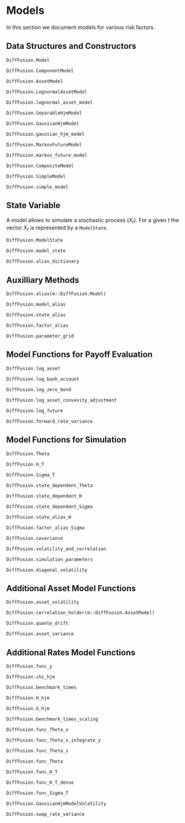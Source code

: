 # Models

In this section we document models for various risk factors.

## Data Structures and Constructors

```@docs
DiffFusion.Model
```

```@docs
DiffFusion.ComponentModel
```

```@docs
DiffFusion.AssetModel
```

```@docs
DiffFusion.LognormalAssetModel
```

```@docs
DiffFusion.lognormal_asset_model
```

```@docs
DiffFusion.SeparableHjmModel
```

```@docs
DiffFusion.GaussianHjmModel
```

```@docs
DiffFusion.gaussian_hjm_model
```

```@docs
DiffFusion.MarkovFutureModel
```

```@docs
DiffFusion.markov_future_model
```

```@docs
DiffFusion.CompositeModel
```

```@docs
DiffFusion.SimpleModel
```

```@docs
DiffFusion.simple_model
```

## State Variable

A model allows to simulate a stochastic process $\left(X_t\right)$. For a given $t$ the vector $X_t$ is represented by a `ModelState`. 

```@docs
DiffFusion.ModelState
```

```@docs
DiffFusion.model_state
```

```@docs
DiffFusion.alias_dictionary
```

## Auxilliary Methods

```@docs
DiffFusion.alias(m::DiffFusion.Model)
```

```@docs
DiffFusion.model_alias
```

```@docs
DiffFusion.state_alias
```

```@docs
DiffFusion.factor_alias
```

```@docs
DiffFusion.parameter_grid
```

## Model Functions for Payoff Evaluation

```@docs
DiffFusion.log_asset
```

```@docs
DiffFusion.log_bank_account
```

```@docs
DiffFusion.log_zero_bond
```

```@docs
DiffFusion.log_asset_convexity_adjustment
```

```@docs
DiffFusion.log_future
```

```@docs
DiffFusion.forward_rate_variance
```

## Model Functions for Simulation

```@docs
DiffFusion.Theta
```

```@docs
DiffFusion.H_T
```

```@docs
DiffFusion.Sigma_T
```

```@docs
DiffFusion.state_dependent_Theta
```

```@docs
DiffFusion.state_dependent_H
```

```@docs
DiffFusion.state_dependent_Sigma
```

```@docs
DiffFusion.state_alias_H
```

```@docs
DiffFusion.factor_alias_Sigma
```

```@docs
DiffFusion.covariance
```

```@docs
DiffFusion.volatility_and_correlation
```

```@docs
DiffFusion.simulation_parameters
```

```@docs
DiffFusion.diagonal_volatility
```

## Additional Asset Model Functions

```@docs
DiffFusion.asset_volatility
```

```@docs
DiffFusion.correlation_holder(m::DiffFusion.AssetModel)
```

```@docs
DiffFusion.quanto_drift
```

```@docs
DiffFusion.asset_variance
```

## Additional Rates Model Functions

```@docs
DiffFusion.func_y
```

```@docs
DiffFusion.chi_hjm
```

```@docs
DiffFusion.benchmark_times
```

```@docs
DiffFusion.H_hjm
```

```@docs
DiffFusion.G_hjm
```

```@docs
DiffFusion.benchmark_times_scaling
```

```@docs
DiffFusion.func_Theta_x
```

```@docs
DiffFusion.func_Theta_x_integrate_y
```

```@docs
DiffFusion.func_Theta_s
```

```@docs
DiffFusion.func_Theta
```

```@docs
DiffFusion.func_H_T
```

```@docs
DiffFusion.func_H_T_dense
```

```@docs
DiffFusion.func_Sigma_T
```

```@docs
DiffFusion.GaussianHjmModelVolatility
```

```@docs
DiffFusion.swap_rate_variance
```
